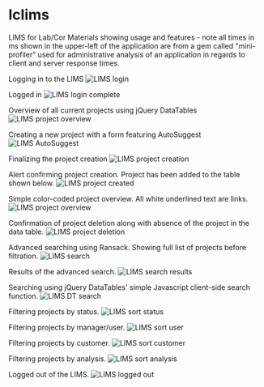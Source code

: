 lclims
======

LIMS for Lab/Cor Materials showing usage and features - note all times in ms shown in the upper-left of the application are from a gem called "mini-profiler" used for administrative analysis of an application in regards to client and server response times.

Logging in to the LIMS
![LIMS login](http://i.imgur.com/9FlQVoI.png)

Logged in
![LIMS login complete](http://i.imgur.com/eSZwKZI.png)

Overview of all current projects using jQuery DataTables
![LIMS project overview](http://i.imgur.com/5TIsPFL.png)

Creating a new project with a form featuring AutoSuggest
![LIMS AutoSuggest](http://i.imgur.com/XJ9Tfd9.png)

Finalizing the project creation
![LIMS project creation](http://i.imgur.com/tYSSTXT.png)

Alert confirming project creation. Project has been added to the table shown below.
![LIMS project created](http://i.imgur.com/5mkiZnN.png)

Simple color-coded project overview. All white underlined text are links.
![LIMS project overview](http://i.imgur.com/fDs61de.png)

Confirmation of project deletion along with absence of the project in the data table.
![LIMS project deletion](http://i.imgur.com/KjxmpGz.png)

Advanced searching using Ransack. Showing full list of projects before filtration.
![LIMS search](http://i.imgur.com/53Gpnx6.png)

Results of the advanced search.
![LIMS search results](http://i.imgur.com/CK5LPY9.png)

Searching using jQuery DataTables' simple Javascript client-side search function.
![LIMS DT search](http://i.imgur.com/mrduHWU.png)

Filtering projects by status.
![LIMS sort status](http://i.imgur.com/PXIdg8C.png)

Filtering projects by manager/user.
![LIMS sort user](http://i.imgur.com/Q0l33Yk.png)

Filtering projects by customer.
![LIMS sort customer](http://i.imgur.com/BfdV8iV.png)

Filtering projects by analysis.
![LIMS sort analysis](http://i.imgur.com/VaMy02f.png)

Logged out of the LIMS.
![LIMS logged out](http://i.imgur.com/DezvgiO.png)
